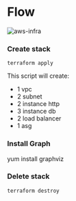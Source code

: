 # Flow

![aws-infra](graph/terraform-graph.svg "flow")

### Create stack

```
terraform apply
```

This script will create:
-   1 vpc
-   2 subnet
-   2 instance http
-   3 instance db
-   2 load balancer
-   1 asg


### Install Graph
yum install graphviz


### Delete stack

```
terraform destroy
```
